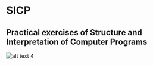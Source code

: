 # SICP
## Practical exercises of Structure and Interpretation of Computer Programs
![alt text](https://camo.githubusercontent.com/2d4115377584a4e97fcd8ba0f2d7e368bee77c2d/687474703a2f2f6d697470726573732e6d69742e6564752f736963702f67726170686963732f6d61696e2d62616e6e65722e676966)
4
​
